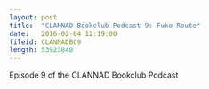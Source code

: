 ```yaml
---
layout: post
title:  "CLANNAD Bookclub Podcast 9: Fuko Route"
date:   2016-02-04 12:19:00
fileid: CLANNADBC9
length: 53923840 
---
```


Episode 9 of the CLANNAD Bookclub Podcast
